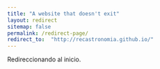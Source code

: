 ```yaml
---
title: "A website that doesn't exit"
layout: redirect
sitemap: false
permalink: /redirect-page/
redirect_to:  "http://recastronomia.github.io/"
---
```


Redireccionando al inicio.